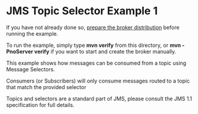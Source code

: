 # JMS Topic Selector Example 1

If you have not already done so, [prepare the broker distribution](../../../../README.md#getting-started) before running the example.

To run the example, simply type **mvn verify** from this directory, or **mvn -PnoServer verify** if you want to start and create the broker manually.

This example shows how messages can be consumed from a topic using Message Selectors.

Consumers (or Subscribers) will only consume messages routed to a topic that match the provided selector

Topics and selectors are a standard part of JMS, please consult the JMS 1.1 specification for full details.